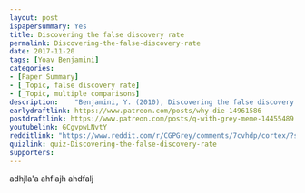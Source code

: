 ```yaml
---
layout: post
ispapersummary: Yes
title: Discovering the false discovery rate
permalink: Discovering-the-false-discovery-rate
date: 2017-11-20
tags: [Yoav Benjamini]
categories: 
- [Paper Summary]
- [_Topic, false discovery rate]
- [_Topic, multiple comparisons]
description:	"Benjamini, Y. (2010), Discovering the false discovery rate. Journal of the Royal Statistical Society: Series B (Statistical Methodology), 72: 405–416. doi:10.1111/j.1467-9868.2010.00746.x"
earlydraftlink: https://www.patreon.com/posts/why-die-14961586
postdraftlink: https://www.patreon.com/posts/q-with-grey-meme-14455489
youtubelink: GCgvpwLNvtY
redditlink: "https://www.reddit.com/r/CGPGrey/comments/7cvhdp/cortex/?st=ja91dum8&sh=f26700ec"
quizlink: quiz-Discovering-the-false-discovery-rate
supporters:
---
```


 
adhjla'a
ahflajh
ahdfalj